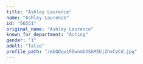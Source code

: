 ```yaml
---
title: "Ashley Laurence"
name: "Ashley Laurence"
id: "56551"
original_name: "Ashley Laurence"
known_for_department: "Acting"
gender: "1"
adult: "false"
profile_path: "/mbQOqu1FDwnmbVSkM5bjZhvCVCd.jpg"
---
```

